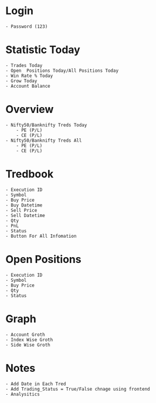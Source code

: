 
# Login
    - Password (123)

# Statistic Today
    - Trades Today
    - Open  Positions Today/All Positions Today
    - Win Rate % Today
    - Grow Today
    - Account Balance

# Overview
    - Nifty50/Banknifty Treds Today
        - PE (P/L)
        - CE (P/L)
    - Nifty50/Banknifty Treds All
        - PE (P/L)
        - CE (P/L)

# Tredbook
    - Execution ID
    - Symbol
    - Buy Price
    - Buy Datetime
    - Sell Price
    - Sell Datetime
    - Qty
    - PnL
    - Status
    - Button For All Infomation

# Open Positions
    - Execution ID
    - Symbol
    - Buy Price
    - Qty
    - Status

# Graph
    - Account Groth
    - Index Wise Groth
    - Side Wise Groth


# Notes
    - Add Date in Each Tred
    - Add Trading_Status = True/False chnage using frontend
    - Analysitics 
    